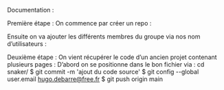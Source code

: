 Documentation :

Première étape :
On commence par créer un repo :
 
 
Ensuite on va ajouter les différents membres du groupe via nos nom d’utilisateurs :
 
Deuxième étape :
On vient récupérer le code d’un ancien projet contenant plusieurs pages :
D’abord on se positionne dans le bon fichier via : 
cd snaker/
$ git commit -m 'ajout du code source'
$ git config --global user.email hugo.debarre@free.fr
$ git push origin main
